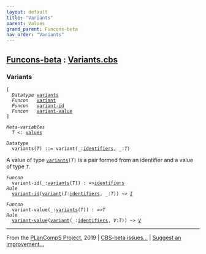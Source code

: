 ```yaml
---
layout: default
title: "Variants"
parent: Values
grand_parent: Funcons-beta
nav_order: "Variants"
---
```


[Funcons-beta] : [Variants.cbs]
-----------------------------

### Variants

<div class="highlighter-rouge"><pre class="highlight"><code>[
  <i class="keyword">Datatype</i> <span class="name"><a href="#Name_variants">variants</a></span>
  <i class="keyword">Funcon</i>   <span class="name"><a href="#Name_variant">variant</a></span>
  <i class="keyword">Funcon</i>   <span class="name"><a href="#Name_variant-id">variant-id</a></span>
  <i class="keyword">Funcon</i>   <span class="name"><a href="#Name_variant-value">variant-value</a></span>
]</code></pre></div>



<div class="highlighter-rouge"><pre class="highlight"><code><i class="keyword">Meta-variables</i>
  <span id="PartVariable_T"><i class="var">T</i></span> <: <span class="name"><a href="../../Value-Types/index.html#Name_values">values</a></span></code></pre></div>



<div class="highlighter-rouge"><pre class="highlight"><code><i class="keyword">Datatype</i>
  <span class="name"><span id="Name_variants">variants</span></span>(<span id="Variable44_T"><i class="var">T</i></span>) ::= <span id="Name_variant">variant</span>(_:<span class="name"><a href="../../../Computations/Normal/Binding/index.html#Name_identifiers">identifiers</a></span>, _:<span id="Variable68_T"><i class="var">T</i></span>)</code></pre></div>


  A value of type <code><span class="name"><a href="#Name_variants">variants</a></span>(<i class="var">T</i>)</code> is a pair formed from an identifier and 
  a value of type <code><i class="var">T</i></code>.

<div class="highlighter-rouge"><pre class="highlight"><code><i class="keyword">Funcon</i>
  <span class="name"><span id="Name_variant-id">variant-id</span></span>(_:<span class="name"><a href="#Name_variants">variants</a></span>(<span id="Variable133_T"><i class="var">T</i></span>)) : =><span class="name"><a href="../../../Computations/Normal/Binding/index.html#Name_identifiers">identifiers</a></span>
<i class="keyword">Rule</i>
  <span class="name"><a href="#Name_variant-id">variant-id</a></span>(<span class="name"><a href="#Name_variant">variant</a></span>(<span id="Variable160_I"><i class="var">I</i></span>:<span class="name"><a href="../../../Computations/Normal/Binding/index.html#Name_identifiers">identifiers</a></span>, _:<i class="var">T</i>)) ~> <a href="#Variable160_I"><i class="var">I</i></a></code></pre></div>

<div class="highlighter-rouge"><pre class="highlight"><code><i class="keyword">Funcon</i>
  <span class="name"><span id="Name_variant-value">variant-value</span></span>(_:<span class="name"><a href="#Name_variants">variants</a></span>(<span id="Variable204_T"><i class="var">T</i></span>)) : =><span id="Variable224_T"><i class="var">T</i></span>
<i class="keyword">Rule</i>
  <span class="name"><a href="#Name_variant-value">variant-value</a></span>(<span class="name"><a href="#Name_variant">variant</a></span>(_:<span class="name"><a href="../../../Computations/Normal/Binding/index.html#Name_identifiers">identifiers</a></span>, <span id="Variable241_V"><i class="var">V</i></span>:<i class="var">T</i>)) ~> <a href="#Variable241_V"><i class="var">V</i></a></code></pre></div>



____

From the [PLanCompS Project], 2019 | [CBS-beta issues...] | [Suggest an improvement...]

[Variants.cbs]: Variants.cbs 
  "CBS SOURCE FILE"
[Funcons-beta]: /CBS-beta/docs/Funcons-beta
 "FUNCONS-BETA"
[Unstable-Funcons-beta]: /CBS-beta/docs/Unstable-Funcons-beta
  "UNSTABLE-FUNCONS-BETA"
[Languages-beta]: /CBS-beta/docs/Languages-beta
  "LANGUAGES-BETA"
[Unstable-Languages-beta]: /CBS-beta/docs/Unstable-Languages-beta
  "UNSTABLE-LANGUAGES-BETA"
[CBS-beta]:  "CBS-BETA"
[PLanCompS Project]: http://plancomps.org
  "PROGRAMMING LANGUAGE COMPONENTS AND SPECIFICATIONS PROJECT HOME PAGE"
[CBS-beta issues...]: https://github.com/plancomps/plancomps.github.io/issues
  "CBS-BETA ISSUE REPORTS ON GITHUB"
[Suggest an improvement...]: mailto:plancomps@gmail.com?Subject=CBS-beta%20-%20comment&Body=Re%3A%20CBS-beta%20specification%20at%20Values/Composite/Variants/Variants.cbs%0A%0AComment/Query/Issue/Suggestion%3A%0A%0A%0ASignature%3A%0A 
  "GENERATE AN EMAIL TEMPLATE"
